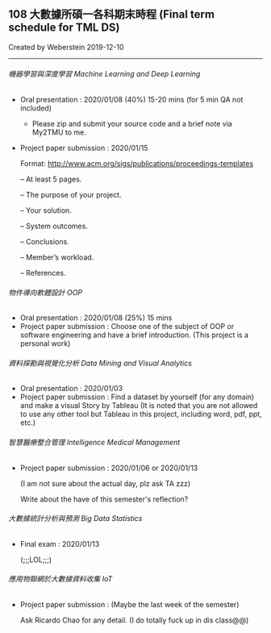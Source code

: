 ## 108 大數據所碩一各科期末時程 (Final term schedule for TML DS)

Created by Weberstein 2019-12-10

____

###### 機器學習與深度學習 Machine Learning and Deep Learning

+ Oral presentation : 2020/01/08 (40%) 15-20 mins (for 5 min QA not included)

  + Please zip and submit your source code and a brief note via My2TMU to me.

+ Project paper submission : 2020/01/15

  Format: http://www.acm.org/sigs/publications/proceedings-templates 

  – At least 5 pages. 

  – The purpose of your project. 

  – Your solution. 

  – System outcomes. 

  – Conclusions. 

  – Member’s workload. 

  – References.

###### 物件導向軟體設計 OOP

+ Oral presentation : 2020/01/08 (25%) 15 mins
+ Project paper submission : Choose one of the subject of OOP or software engineering and have a brief introduction. (This project is a personal work)

###### 資料探勘與視覺化分析 Data Mining and Visual Analytics

+ Oral presentation : 2020/01/03
+ Project paper submission : Find a dataset by yourself (for any domain) and make a visual Story by Tableau (It is noted that you are not allowed to use any other tool but Tableau in this project, including word, pdf, ppt, etc.)

###### 智慧醫療整合管理 Intelligence Medical Management

+ Project paper submission : 2020/01/06 or 2020/01/13 

  (I am not sure about the actual day, plz ask TA zzz)

  Write about the have of this semester's reflection?

###### 大數據統計分析與預測 Big Data Statistics 

+ Final exam : 2020/01/13 

  (;;;LOL;;;)

###### 應用物聯網於大數據資料收集 IoT

+ Project paper submission : (Maybe the last week of the semester)

  Ask Ricardo Chao for any detail. (I do totally fuck up in dis class@@)